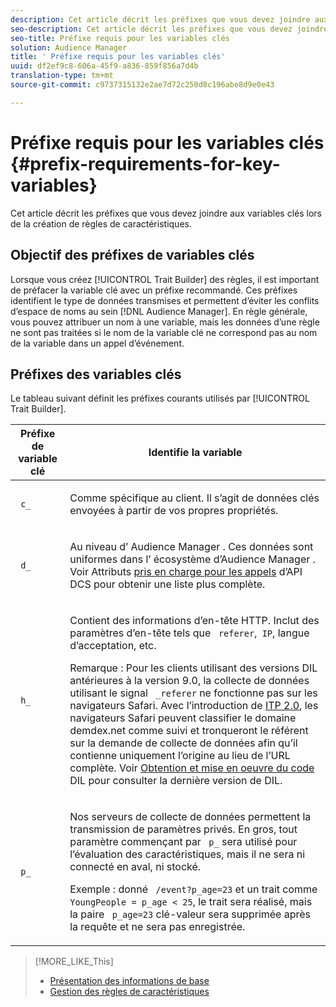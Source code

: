 ```yaml
---
description: Cet article décrit les préfixes que vous devez joindre aux variables clés lors de la création de règles de caractéristiques.
seo-description: Cet article décrit les préfixes que vous devez joindre aux variables clés lors de la création de règles de caractéristiques.
seo-title: Préfixe requis pour les variables clés
solution: Audience Manager
title: ' Préfixe requis pour les variables clés'
uuid: df2ef9c8-606a-45f9-a836-859f856a7d4b
translation-type: tm+mt
source-git-commit: c9737315132e2ae7d72c250d8c196abe8d9e0e43

---
```



# Préfixe requis pour les variables clés {#prefix-requirements-for-key-variables}

Cet article décrit les préfixes que vous devez joindre aux variables clés lors de la création de règles de caractéristiques.

<!-- r_tb_variable_prefixes.xml -->

## Objectif des préfixes de variables clés

Lorsque vous créez [!UICONTROL Trait Builder] des règles, il est important de préfacer la variable clé avec un préfixe recommandé. Ces préfixes identifient le type de données transmises et permettent d’éviter les conflits d’espace de noms au sein [!DNL Audience Manager]. En règle générale, vous pouvez attribuer un nom à une variable, mais les données d’une règle ne sont pas traitées si le nom de la variable clé ne correspond pas au nom de la variable dans un appel d’événement.

## Préfixes des variables clés

Le tableau suivant définit les préfixes courants utilisés par [!UICONTROL Trait Builder].

<table id="table_CFEFA1DBDF904736B6EA2640B7AD26E5"> 
 <thead> 
  <tr> 
   <th colname="col1" class="entry"> Préfixe de variable clé </th> 
   <th colname="col2" class="entry"> Identifie la variable </th> 
  </tr>
 </thead>
 <tbody> 
  <tr> 
   <td colname="col1"><code> c_</code> </td> 
   <td colname="col2"> <p>Comme spécifique au client. Il s’agit de données clés envoyées à partir de vos propres propriétés. </p> </td> 
  </tr> 
  <tr> 
   <td colname="col1"><code> d_</code> </td> 
   <td colname="col2"> <p>Au niveau d’ <span class="keyword"> Audience Manager</span> . Ces données sont uniformes dans l’ <span class="keyword"> écosystème d’Audience Manager</span> . Voir Attributs <a href="../../api/dcs-intro/dcs-api-reference/dcs-keys.md"> pris en charge pour les appels</a> d’API DCS pour obtenir une liste plus complète. </p> </td> 
  </tr> 
  <tr> 
   <td colname="col1"><code> h_</code> </td> 
   <td colname="col2"> <p>Contient des informations d’en-tête <a href="https://en.wikipedia.org/wiki/List_of_HTTP_header_fields" scope="external" format="html"></a> HTTP. Inclut des paramètres d’en-tête tels que <code> referer</code>,<code> IP</code>, langue <code></code>d’acceptation, etc. </p> <p> <p>Remarque : Pour les clients utilisant des versions DIL antérieures à la version 9.0, la collecte de données utilisant le signal <code> _referer</code> ne fonctionne pas sur les navigateurs Safari. Avec l’introduction de <a href="https://webkit.org/blog/8311/intelligent-tracking-prevention-2-0/" format="https" scope="external"> ITP 2.0</a>, les navigateurs Safari peuvent classifier le domaine demdex.net comme suivi et tronqueront le référent sur la demande de collecte de données afin qu’il contienne uniquement l’origine au lieu de l’URL complète. Voir <a href="../../dil/dil-overview.md#get-implement-dil-code">Obtention et mise en oeuvre du code</a> DIL pour consulter la dernière version de DIL. </p> </p> </td> 
  </tr> 
  <tr> 
   <td colname="col1"><code> p_</code> </td> 
   <td colname="col2"> <p>Nos serveurs <span class="wintitle"></span> de collecte de données permettent la transmission de paramètres privés. En gros, tout paramètre commençant par <code> p_</code> sera utilisé pour l’évaluation des caractéristiques, mais il ne sera ni connecté en aval, ni stocké. </p> <p>Exemple : donné <code> /event?p_age=23</code> et un trait comme <code> YoungPeople = p_age &lt; 25</code>, le trait sera réalisé, mais la paire <code> p_age=23</code> clé-valeur sera supprimée après la requête et ne sera pas enregistrée. </p> </td> 
  </tr> 
 </tbody> 
</table>

>[!MORE_LIKE_This]
>
>* [Présentation des informations de base](../../features/traits/create-onboarded-rule-based-traits.md)
>* [Gestion des règles de caractéristiques](../../features/traits/manage-trait-rules.md#managing-trait-rules)

